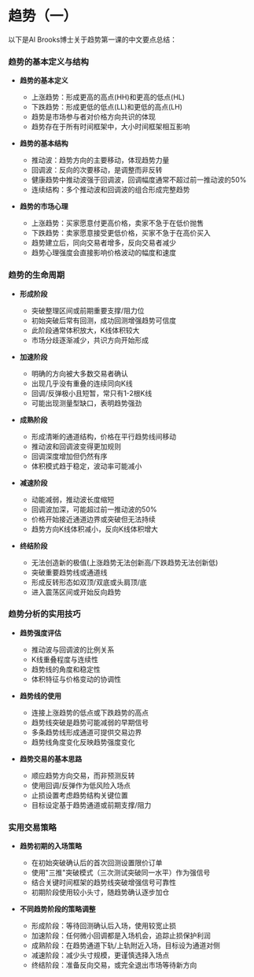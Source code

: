 # 趋势（一）

以下是Al Brooks博士关于趋势第一课的中文要点总结：

### 趋势的基本定义与结构
- **趋势的基本定义**
  - 上涨趋势：形成更高的高点(HH)和更高的低点(HL)
  - 下跌趋势：形成更低的低点(LL)和更低的高点(LH)
  - 趋势是市场参与者对价格方向共识的体现
  - 趋势存在于所有时间框架中，大小时间框架相互影响

- **趋势的基本结构**
  - 推动波：趋势方向的主要移动，体现趋势力量
  - 回调波：反向的次要移动，是调整而非反转
  - 健康趋势中推动波强于回调波，回调幅度通常不超过前一推动波的50%
  - 连续结构：多个推动波和回调波的组合形成完整趋势

- **趋势的市场心理**
  - 上涨趋势：买家愿意付更高价格，卖家不急于在低价抛售
  - 下跌趋势：卖家愿意接受更低价格，买家不急于在高价买入
  - 趋势建立后，同向交易者增多，反向交易者减少
  - 趋势心理强度会直接影响价格波动的幅度和速度

### 趋势的生命周期
- **形成阶段**
  - 突破整理区间或前期重要支撑/阻力位
  - 初始突破后常有回测，成功回测增强趋势可信度
  - 此阶段通常体积放大，K线体积较大
  - 市场分歧逐渐减少，共识方向开始形成

- **加速阶段**
  - 明确的方向被大多数交易者确认
  - 出现几乎没有重叠的连续同向K线
  - 回调/反弹极小且短暂，常只有1-2根K线
  - 可能出现测量型缺口，表明趋势强劲

- **成熟阶段**
  - 形成清晰的通道结构，价格在平行趋势线间移动
  - 推动波和回调波变得更加规则
  - 回调深度增加但仍然有序
  - 体积模式趋于稳定，波动率可能减小

- **减速阶段**
  - 动能减弱，推动波长度缩短
  - 回调波加深，可能超过前一推动波的50%
  - 价格开始接近通道边界或突破但无法持续
  - 趋势方向K线体积减小，反向K线体积增大

- **终结阶段**
  - 无法创造新的极值(上涨趋势无法创新高/下跌趋势无法创新低)
  - 突破重要趋势线或通道线
  - 形成反转形态如双顶/双底或头肩顶/底
  - 进入震荡区间或开始反向趋势

### 趋势分析的实用技巧
- **趋势强度评估**
  - 推动波与回调波的比例关系
  - K线重叠程度与连续性
  - 趋势线的角度和稳定性
  - 体积特征与价格变动的协调性

- **趋势线的使用**
  - 连接上涨趋势的低点或下跌趋势的高点
  - 趋势线突破是趋势可能减弱的早期信号
  - 多条趋势线形成通道可提供交易边界
  - 趋势线角度变化反映趋势强度变化

- **趋势交易的基本思路**
  - 顺应趋势方向交易，而非预测反转
  - 使用回调/反弹作为低风险入场点
  - 止损设置考虑趋势结构关键位置
  - 目标设定基于趋势通道或前期支撑/阻力

### 实用交易策略
- **趋势初期的入场策略**
  - 在初始突破确认后的首次回测设置限价订单
  - 使用"三推"突破模式（三次测试突破同一水平）作为强信号
  - 结合关键时间框架的趋势线突破增强信号可靠性
  - 初期阶段使用较小头寸，随趋势确认逐步加仓

- **不同趋势阶段的策略调整**
  - 形成阶段：等待回测确认后入场，使用较宽止损
  - 加速阶段：任何微小回调都是入场机会，追踪止损保护利润
  - 成熟阶段：在趋势通道下轨/上轨附近入场，目标设为通道对侧
  - 减速阶段：减少头寸规模，更谨慎选择入场点
  - 终结阶段：准备反向交易，或完全退出市场等待新方向
